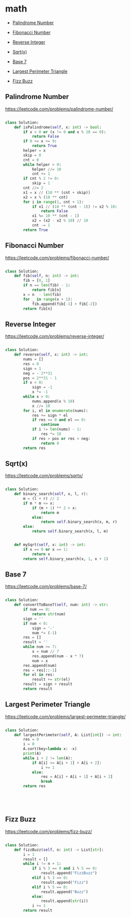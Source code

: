 # math

+ [Palindrome Number](#palindrome-number)

+ [Fibonacci Number](#fibonacci-number)

+ [Reverse Integer](#reverse-integer)

+ [Sqrt(x)](#sqrt(x))

+ [Base 7](#base-7)

+ [Largest Perimeter Triangle](#largest-perimeter-triangle)

+ [Fizz Buzz](#fizz-buzz)

## Palindrome Number

https://leetcode.com/problems/palindrome-number/


```python

class Solution:
    def isPalindrome(self, x: int) -> bool:
        if x < 0 or (x != 0 and x % 10 == 0):
            return False
        if 0 <= x <= 9:
            return True
        helper = x
        skip = 0
        cnt = 0
        while helper > 0:
            helper //= 10
            cnt += 1
        if cnt % 2 != 0:
            skip = 1
        cnt //= 2
        x1 = x // (10 ** (cnt + skip))
        x2 = x % (10 ** cnt)
        for i in range(1, cnt + 1):
            if x1 // (10 ** (cnt - 1)) != x2 % 10:
                return False
            x1 %= 10 ** (cnt - 1)
            x2 = (x2 - x2 % 10) // 10
            cnt -= 1
        return True

```

## Fibonacci Number

https://leetcode.com/problems/fibonacci-number/


```python

class Solution:
    def fib(self, n: int) -> int:
        fib = [0, 1]
        if n == len(fib) - 1:
            return fib[n]
        x = n  - len(fib)
        for _ in range(x + 1):
            fib.append(fib[-1] + fib[-2])
        return fib[n]

```

## Reverse Integer

https://leetcode.com/problems/reverse-integer/


```python

class Solution:
    def reverse(self, x: int) -> int:
        nums = []
        res = 0
        sign = 1
        neg = - 2**31
        pos = 2**31 - 1
        if x < 0:
            sign = -1
            x *= -1
        while x > 0:
            nums.append(x % 10)
            x //= 10
        for i, el in enumerate(nums):
            res += sign * el
            if res == 0 and el == 0:
                continue
            if i != len(nums) - 1:
                res *= 10
            if res > pos or res < neg:
                return 0
        return res

```

## Sqrt(x)

https://leetcode.com/problems/sqrtx/


```python

class Solution:
    def binary_search(self, x, l, r):
        m = (l + r) // 2
        if m * m <= x:
            if (m + 1) ** 2 > x:
                return m
            else:
                return self.binary_search(x, m, r)
        else:
            return self.binary_search(x, l, m)


    def mySqrt(self, x: int) -> int:
        if x == 0 or x == 1:
            return x
        return self.binary_search(x, 1, x + 1)

```

## Base 7

https://leetcode.com/problems/base-7/


```python

class Solution:
    def convertToBase7(self, num: int) -> str:
        if num == 0:
            return str(num)
        sign = ''
        if num < 0:
            sign = '-'
            num *= (-1)
        res = []
        result = ''
        while num >= 7:
            x = num // 7
            res.append(num - x * 7)
            num = x
        res.append(num)
        res = res[::-1]
        for el in res:
            result += str(el)
        result = sign + result
        return result

```

## Largest Perimeter Triangle

https://leetcode.com/problems/largest-perimeter-triangle/


```python

class Solution:
    def largestPerimeter(self, A: List[int]) -> int:
        res = 0
        i = 0
        A.sort(key=lambda x: -x)
        print(A)
        while i + 2 != len(A):
            if A[i] >= A[i + 1] + A[i + 2]:
                i += 1
            else:
                res = A[i] + A[i + 1] + A[i + 2]
                break
        return res






```

## Fizz Buzz

https://leetcode.com/problems/fizz-buzz/


```python

class Solution:
    def fizzBuzz(self, n: int) -> List[str]:
        i = 1
        result = []
        while i != n + 1:
            if i % 3 == 0 and i % 5 == 0:
                result.append("FizzBuzz")
            elif i % 3 == 0:
                result.append("Fizz")
            elif i % 5 == 0:
                result.append("Buzz")
            else:
                result.append(str(i))
            i += 1
        return result

```

